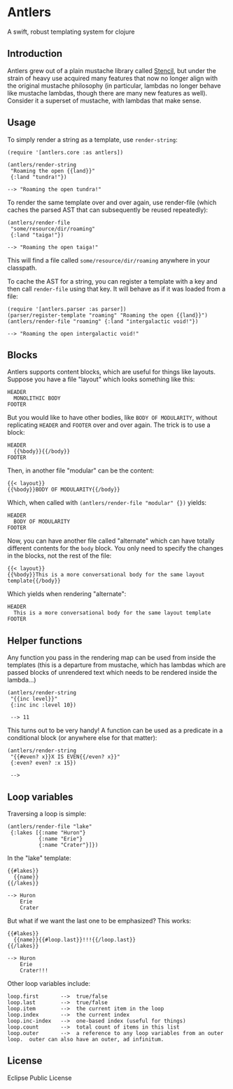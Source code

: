 # Antlers

A swift, robust templating system for clojure

## Introduction

Antlers grew out of a plain mustache library called
[Stencil](http://github.com/davidsantiago/stencil), but under the strain of
heavy use acquired many features that now no longer align with the original
mustache philosophy (in particular, lambdas no longer behave like mustache
lambdas, though there are many new features as well).  Consider it a superset of
mustache, with lambdas that make sense.

## Usage

To simply render a string as a template, use `render-string`:

    (require '[antlers.core :as antlers])

    (antlers/render-string 
     "Roaming the open {{land}}"
     {:land "tundra!"})

    --> "Roaming the open tundra!"

To render the same template over and over again, use render-file (which caches
the parsed AST that can subsequently be reused repeatedly):

    (antlers/render-file
     "some/resource/dir/roaming"
     {:land "taiga!"})

    --> "Roaming the open taiga!"

This will find a file called `some/resource/dir/roaming` anywhere in your
classpath.

To cache the AST for a string, you can register a template with a key and then
call `render-file` using that key.  It will behave as if it was loaded from a
file:

    (require '[antlers.parser :as parser])
    (parser/register-template "roaming" "Roaming the open {{land}}")
    (antlers/render-file "roaming" {:land "intergalactic void!"})

    --> "Roaming the open intergalactic void!"

## Blocks

Antlers supports content blocks, which are useful for things like layouts.
Suppose you have a file "layout" which looks something like this:

    HEADER
      MONOLITHIC BODY
    FOOTER

But you would like to have other bodies, like `BODY OF MODULARITY`, without
replicating `HEADER` and `FOOTER` over and over again.  The trick is to use a
block:

    HEADER
      {{%body}}{{/body}}
    FOOTER

Then, in another file "modular" can be the content:

    {{< layout}}
    {{%body}}BODY OF MODULARITY{{/body}}

Which, when called with `(antlers/render-file "modular" {})` yields:

    HEADER
      BODY OF MODULARITY
    FOOTER

Now, you can have another file called "alternate" which can have totally
different contents for the `body` block.  You only need to specify the changes
in the blocks, not the rest of the file:

    {{< layout}}
    {{%body}}This is a more conversational body for the same layout template{{/body}}

Which yields when rendering "alternate":

    HEADER
      This is a more conversational body for the same layout template
    FOOTER

## Helper functions

Any function you pass in the rendering map can be used from inside the templates
(this is a departure from mustache, which has lambdas which are passed blocks of
unrendered text which needs to be rendered inside the lambda...)

    (antlers/render-string
     "{{inc level}}" 
     {:inc inc :level 10})

     --> 11

This turns out to be very handy!  A function can be used as a predicate in a
conditional block (or anywhere else for that matter):

    (antlers/render-string
     "{{#even? x}}X IS EVEN{{/even? x}}"
     {:even? even? :x 15})

     --> 

## Loop variables

Traversing a loop is simple:

    (antlers/render-file "lake" 
     {:lakes [{:name "Huron"} 
              {:name "Erie"} 
              {:name "Crater"}]})

In the "lake" template:

    {{#lakes}}
      {{name}}
    {{/lakes}}

    --> Huron 
        Erie 
        Crater

But what if we want the last one to be emphasized?  This works:

    {{#lakes}}
      {{name}}{{#loop.last}}!!!{{/loop.last}}
    {{/lakes}}

    --> Huron 
        Erie 
        Crater!!!

Other loop variables include:

    loop.first       -->  true/false
    loop.last        -->  true/false
    loop.item        -->  the current item in the loop
    loop.index       -->  the current index
    loop.inc-index   -->  one-based index (useful for things)
    loop.count       -->  total count of items in this list
    loop.outer       -->  a reference to any loop variables from an outer loop.  outer can also have an outer, ad infinitum.

## License

Eclipse Public License
